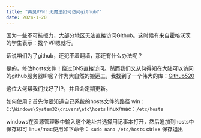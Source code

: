```yaml
---
title: "再见VPN！无魔法如何访问github?"
date: 2024-1-20
---
```


因为一些不可抗拒力，大部分地区无法直接访问Github。这时候有来自霍格沃茨的学生表示：找个VP嗯就行。

话说咱们为了github，还犯不着翻墙，那还有什么办法呢？

是的，修改hosts文件！绕过DNS直接访问。然而我们又从何得知在大陆可以访问的github服务器IP呢？作为大自然的搬运工，我找到了一个伟大的库：[Github520](https://gitee.com/klmahuaw/GitHub520)

这位大佬帮我们找好了IP，并且会定期更新。

如何使用？首先你要知道自己系统的hosts文件的路径
win：`C:\Windows\System32\drivers\etc\hosts`
linux/mac：`/etc/hosts`

windows在资源管理器中输入这个地址并选择用记事本打开，然后追加到hosts中保存即可
linux/mac使用如下命令：
`sudo nano /etc/hosts`
ctrl+x 保存退出

